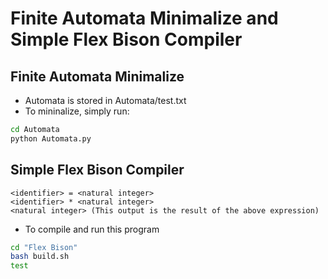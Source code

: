 # Finite Automata Minimalize and Simple Flex Bison Compiler
## Finite Automata Minimalize
* Automata is stored in Automata/test.txt
* To mininalize, simply run:
```bash
cd Automata
python Automata.py
```
## Simple Flex Bison Compiler
```
<identifier> = <natural integer>
<identifier> * <natural integer>
<natural integer> (This output is the result of the above expression)
```
* To compile and run this program
```bash
cd "Flex Bison"
bash build.sh
test
```